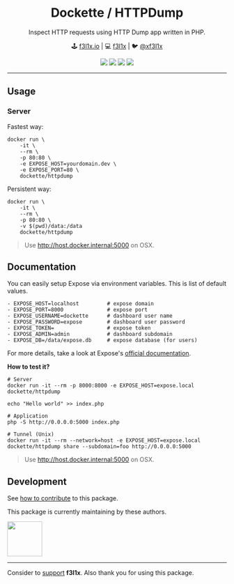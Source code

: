 <h1 align=center>Dockette / HTTPDump</h1>

<p align=center>
   Inspect HTTP requests using HTTP Dump app written in PHP.
</p>

<p align=center>
🕹 <a href="https://f3l1x.io">f3l1x.io</a> | 💻 <a href="https://github.com/f3l1x">f3l1x</a> | 🐦 <a href="https://twitter.com/xf3l1x">@xf3l1x</a>
</p>

<p align=center>
    <a href="https://hub.docker.com/r/dockette/httpdump/"><img src="https://img.shields.io/docker/stars/dockette/httpdump.svg?style=flat-square"></a>
    <a href="https://hub.docker.com/r/dockette/httpdump/"><img src="https://img.shields.io/docker/pulls/dockette/httpdump.svg?style=flat-square"></a>
    <a href="https://bit.ly/ctteg"><img src="https://img.shields.io/gitter/room/contributte/contributte.svg?style=flat-square"></a>
    <a href="https://github.com/sponsors/f3l1x"><img src="https://img.shields.io/badge/sponsor-me-brightgreen?style=flat-square"></a>
</p>

-----

## Usage

### Server

Fastest way:

```
docker run \
    -it \
    --rm \
    -p 80:80 \
    -e EXPOSE_HOST=yourdomain.dev \
    -e EXPOSE_PORT=80 \
    dockette/httpdump
```

Persistent way:

```
docker run \
    -it \
    --rm \
    -p 80:80 \
    -v $(pwd)/data:/data
    dockette/httpdump
```

> Use http://host.docker.internal:5000 on OSX.

## Documentation

You can easily setup Expose via environment variables. This is list of default values.

```
- EXPOSE_HOST=localhost         # expose domain
- EXPOSE_PORT=8000              # expose port
- EXPOSE_USERNAME=dockette      # dashboard user name
- EXPOSE_PASSWORD=expose        # dashboard user password
- EXPOSE_TOKEN=                 # expose token
- EXPOSE_ADMIN=admin            # dashboard subdomain
- EXPOSE_DB=/data/expose.db     # expose database (for users)
```

For more details, take a look at Expose's [official documentation](https://expose.beyondco.de/docs/server/starting-the-server).

**How to test it?**

```
# Server
docker run -it --rm -p 8000:8000 -e EXPOSE_HOST=expose.local dockette/httpdump
```

```
echo "Hello world" >> index.php

# Application
php -S http://0.0.0.0:5000 index.php
```

```
# Tunnel (Unix)
docker run -it --rm --network=host -e EXPOSE_HOST=expose.local dockette/httpdump share --subdomain=foo http://0.0.0.0:5000
```

> Use http://host.docker.internal:5000 on OSX.

## Development

See [how to contribute](https://contributte.org/contributing.html) to this package.

This package is currently maintaining by these authors.

<a href="https://github.com/f3l1x">
    <img width="80" height="80" src="https://avatars2.githubusercontent.com/u/538058?v=3&s=80">
</a>

-----

Consider to [support](https://github.com/sponsors/f3l1x) **f3l1x**. Also thank you for using this package.
